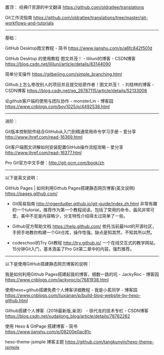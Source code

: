 置顶：
经典IT资源的中文翻译
https://github.com/oldratlee/translations

Git工作流指南
https://github.com/oldratlee/translations/tree/master/git-workflows-and-tutorials

---------------------------------------
基础：

GitHub Desktop图文教程 - 简书
https://www.jianshu.com/p/a6fc842f501d

GitHub Desktop 的使用教程 图文并茂！ - lililuni的博客 - CSDN博客
https://blog.csdn.net/lililuni/article/details/83144090

简单分支操作
https://gitbeijing.com/simple_branching.html

Github上怎么修改别人的项目并且提交给原作者！图文并茂！ - 刘桂林的博客 - CSDN博客
https://blog.csdn.net/qq_26787115/article/details/52133008

论github客户端的使用与团队协作 - monsterLin - 博客园
https://www.cnblogs.com/boy1025/p/4492538.html

-----------------------------------------------
进阶：

Git版本控制软件结合GitHub从入门到精通常用命令学习手册 – 爱分享
http://www.ihref.com/read-16369.html

Git客户端图文详解如何安装配置GitHub操作流程攻略 – 爱分享
http://www.ihref.com/read-16377.html

Pro Git官方中文手册：http://git-scm.com/book/zh

-------------------------------------------
以下是英文说明：

GitHub Pages | 如何利用Github Pages搭建静态网页博客(英文说明)
https://pages.github.com/

- Git简易指南
http://rogerdudler.github.io/git-guide/index.zh.html
非常有趣的一个tutorial，推荐作为第一个教程阅读。包括了常用的命令，画风非常可爱。美中不足是内容略少，分支特性介绍得太过简单了一些。

- Github官方帮助文档
https://help.github.com/
依托当前最Hot的开源社区，手把手地教你构建一个Git仓库，操作性强。缺点是知其然，不知其所以然。

- codeschool的Try Git教程
http://try.github.io/
一个在线交互式的教学网站，15分钟Git入门，基本涵盖了Pro Git第二章中的内容。强烈推荐。

-----------------------
以下是使用GitHub搭建静态网页博客的说明：

我是如何利用Github Pages搭建起我的博客，细数一路的坑 - JackyRoc - 博客园
https://www.cnblogs.com/jackyroc/p/7681938.html

使用hexo+github搭建免费个人博客详细教程 - 我是小茗同学 - 博客园
https://www.cnblogs.com/liuxianan/p/build-blog-website-by-hexo-github.html

Github搭建个人博客（2018最新版,亲测） - 徐代龙的技术专栏 - CSDN博客
https://blog.csdn.net/xudailong_blog/article/details/78762262

使用 Hexo & GitPage 搭建博客 - 简书
https://www.jianshu.com/p/08200e0ac81c

hexo-theme-jsimple 博客主题 
https://github.com/tangkunyin/hexo-theme-jsimple

